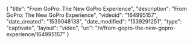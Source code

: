 {
    "title": "From GoPro: The New GoPro Experience",
    "description": "From GoPro: The New GoPro Experience",
    "videoid": "164995157",
    "date_created": "1539048138",
    "date_modified": "1539291251",
    "type": "captivate",
    "layout": "video",
    "url": "\/v\/from-gopro-the-new-gopro-experience\/164995157"
}